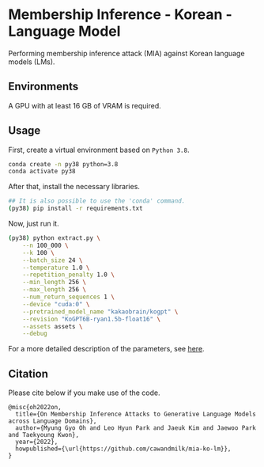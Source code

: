 # Membership Inference - Korean - Language Model

Performing membership inference attack (MIA) against Korean language models (LMs).

## Environments

A GPU with at least 16 GB of VRAM is required.

## Usage

First, create a virtual environment based on `Python 3.8`.

```bash
conda create -n py38 python=3.8
conda activate py38
```

After that, install the necessary libraries.

```bash
## It is also possible to use the 'conda' command.
(py38) pip install -r requirements.txt
```

Now, just run it.

```bash
(py38) python extract.py \
    --n 100_000 \
    --k 100 \
    --batch_size 24 \
    --temperature 1.0 \
    --repetition_penalty 1.0 \
    --min_length 256 \
    --max_length 256 \
    --num_return_sequences 1 \
    --device "cuda:0" \
    --pretrained_model_name "kakaobrain/kogpt" \
    --revision "KoGPT6B-ryan1.5b-float16" \
    --assets assets \
    --debug
```

For a more detailed description of the parameters, see [here](./assets/help.txt).

## Citation

Please cite below if you make use of the code.

```
@misc{oh2022on,
  title={On Membership Inference Attacks to Generative Language Models across Language Domains},
  author={Myung Gyo Oh and Leo Hyun Park and Jaeuk Kim and Jaewoo Park and Taekyoung Kwon},
  year={2022},
  howpublished={\url{https://github.com/cawandmilk/mia-ko-lm}},
}
```
